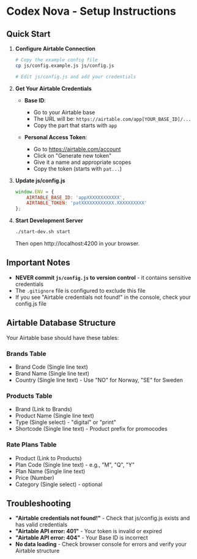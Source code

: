 # Codex Nova - Setup Instructions

## Quick Start

1. **Configure Airtable Connection**
   ```bash
   # Copy the example config file
   cp js/config.example.js js/config.js
   
   # Edit js/config.js and add your credentials
   ```

2. **Get Your Airtable Credentials**
   - **Base ID**: 
     - Go to your Airtable base
     - The URL will be: `https://airtable.com/app[YOUR_BASE_ID]/...`
     - Copy the part that starts with `app`
   
   - **Personal Access Token**:
     - Go to https://airtable.com/account
     - Click on "Generate new token"
     - Give it a name and appropriate scopes
     - Copy the token (starts with `pat...`)

3. **Update js/config.js**
   ```javascript
   window.ENV = {
       AIRTABLE_BASE_ID: 'appXXXXXXXXXXXX',
       AIRTABLE_TOKEN: 'patXXXXXXXXXXXX.XXXXXXXXXX'
   };
   ```

4. **Start Development Server**
   ```bash
   ./start-dev.sh start
   ```
   
   Then open http://localhost:4200 in your browser.

## Important Notes

- **NEVER commit `js/config.js` to version control** - it contains sensitive credentials
- The `.gitignore` file is configured to exclude this file
- If you see "Airtable credentials not found!" in the console, check your config.js file

## Airtable Database Structure

Your Airtable base should have these tables:

### Brands Table
- Brand Code (Single line text)
- Brand Name (Single line text)
- Country (Single line text) - Use "NO" for Norway, "SE" for Sweden

### Products Table
- Brand (Link to Brands)
- Product Name (Single line text)
- Type (Single select) - "digital" or "print"
- Shortcode (Single line text) - Product prefix for promocodes

### Rate Plans Table
- Product (Link to Products)
- Plan Code (Single line text) - e.g., "M", "Q", "Y"
- Plan Name (Single line text)
- Price (Number)
- Category (Single select) - optional

## Troubleshooting

- **"Airtable credentials not found!"** - Check that js/config.js exists and has valid credentials
- **"Airtable API error: 401"** - Your token is invalid or expired
- **"Airtable API error: 404"** - Your Base ID is incorrect
- **No data loading** - Check browser console for errors and verify your Airtable structure